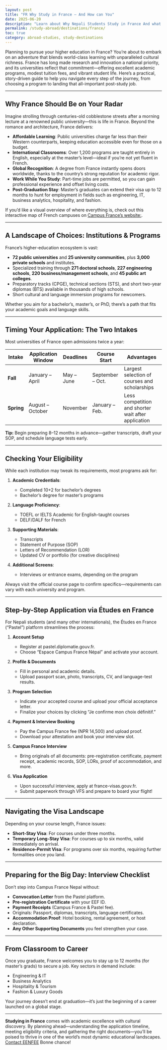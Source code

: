 ```yaml
---
layout: post
title: "FR Why Study in France — And How can You"
date: 2025-06-20
description: "Learn about Why Nepali Students Study in France And what are the processes"
permalink: /study-abroad/destinations/france/
toc: true
category: abroad-studies, study-destinations
---
```


Planning to pursue your higher education in France? You’re about to embark on an adventure that blends world-class learning with unparalleled cultural richness. France has long made research and innovation a national priority, and its universities reflect that commitment—offering excellent academic programs, modest tuition fees, and vibrant student life. Here’s a practical, story-driven guide to help you navigate every step of the journey, from choosing a program to landing that all-important post-study job.

---

## Why France Should Be on Your Radar

Imagine strolling through centuries-old cobblestone streets after a morning lecture at a renowned public university—this is life in France. Beyond the romance and architecture, France delivers:

* **Affordable Learning**: Public universities charge far less than their Western counterparts, keeping education accessible even for those on a budget.
* **International Classrooms**: Over 1,200 programs are taught entirely in English, especially at the master’s level—ideal if you’re not yet fluent in French.
* **Global Recognition**: A degree from France instantly opens doors worldwide, thanks to the country’s strong reputation for academic rigor.
* **Work While You Study**: Part-time jobs are permitted, so you can gain professional experience and offset living costs.
* **Post-Graduation Stay**: Master’s graduates can extend their visa up to 12 months to hunt for employment in fields such as engineering, IT, business analytics, hospitality, and fashion.

If you’d like a visual overview of where everything is, check out this interactive map of French campuses on [Campus France’s website:](https://www.campusfrance.org/en/carte-de-france).

---

## A Landscape of Choices: Institutions & Programs

France’s higher-education ecosystem is vast:

* **72 public universities** and **25 university communities**, plus **3,000 private schools** and institutes.
* Specialized training through **271 doctoral schools**, **227 engineering schools**, **220 business/management schools**, and **45 public art colleges**.
* Preparatory tracks (CPGE), technical sections (STS), and short two-year diplomas (BTS) available in thousands of high schools.
* Short cultural and language immersion programs for newcomers.

Whether you aim for a bachelor’s, master’s, or PhD, there’s a path that fits your academic goals and language skills.

---

## Timing Your Application: The Two Intakes

Most universities of France open admissions twice a year:


| Intake     | Application Window | Deadlines  | Course Start     | Advantages                                          |
| ---------- | ------------------ | ---------- | ---------------- | --------------------------------------------------- |
| **Fall**   | January – April    | May – June | September – Oct. | Largest selection of courses and scholarships       |
| **Spring** | August – October   | November   | January – Feb.   | Less competition and shorter wait after application |

**Tip:** Begin preparing 8–12 months in advance—gather transcripts, draft your SOP, and schedule language tests early.

---

## Checking Your Eligibility

While each institution may tweak its requirements, most programs ask for:

1. **Academic Credentials**:

   * Completed 10+2 for bachelor’s degrees
   * Bachelor’s degree for master’s programs
2. **Language Proficiency**:

   * TOEFL or IELTS Academic for English-taught courses
   * DELF/DALF for French
3. **Supporting Materials**:

   * Transcripts
   * Statement of Purpose (SOP)
   * Letters of Recommendation (LOR)
   * Updated CV or portfolio (for creative disciplines)
4. **Additional Screens**:

   * Interviews or entrance exams, depending on the program

Always visit the official course page to confirm specifics—requirements can vary with each university and program.

---

## Step-by-Step Application via Études en France

For Nepali students (and many other internationals), the Études en France (“Pastel”) platform streamlines the process:

1. **Account Setup**

   * Register at pastel.diplomatie.gouv.fr.
   * Choose “Espace Campus France Népal” and activate your account.
2. **Profile & Documents**

   * Fill in personal and academic details.
   * Upload passport scan, photo, transcripts, CV, and language-test results.
3. **Program Selection**

   * Indicate your accepted course and upload your official acceptance letter.
   * Finalize your choices by clicking “Je confirme mon choix définitif.”
4. **Payment & Interview Booking**

   * Pay the Campus France fee (NPR 14,500) and upload proof.
   * Download your attestation and book your interview slot.
5. **Campus France Interview**

   * Bring originals of all documents: pre-registration certificate, payment receipt, academic records, SOP, LORs, proof of accommodation, and more.
6. **Visa Application**

   * Upon successful interview, apply at france-visas.gouv.fr.
   * Submit paperwork through VFS and prepare to board your flight!

---

## Navigating the Visa Landscape

Depending on your course length, France issues:

* **Short-Stay Visa**: For courses under three months.
* **Temporary Long-Stay Visa**: For courses up to six months, valid immediately on arrival.
* **Residence-Permit Visa**: For programs over six months, requiring further formalities once you land.

---

## Preparing for the Big Day: Interview Checklist

Don’t step into Campus France Nepal without:

* **Convocation Letter** from the Pastel platform.
* **Pre-registration Certificate** with your EEF ID.
* **Payment Receipts** (Campus France & Pastel fee).
* Originals: Passport, diplomas, transcripts, language certificates.
* **Accommodation Proof**: Hotel booking, rental agreement, or host declaration.
* **Any Other Supporting Documents** you feel strengthen your case.

---

## From Classroom to Career

Once you graduate, France welcomes you to stay up to 12 months (for master’s grads) to secure a job. Key sectors in demand include:

* Engineering & IT
* Business Analytics
* Hospitality & Tourism
* Fashion & Luxury Goods

Your journey doesn’t end at graduation—it’s just the beginning of a career launched on a global stage.

---

**Studying in France** comes with academic excellence with cultural discovery. By planning ahead—understanding the application timeline, meeting eligibility criteria, and gathering the right documents—you’ll be poised to thrive in one of the world’s most dynamic educational landscapes. [Contact EENFEE](https://eenfee.github.io/contact/) Bonne chance!
